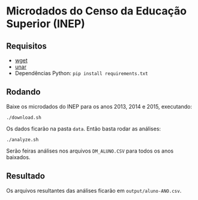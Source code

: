 # Microdados do Censo da Educação Superior (INEP)

## Requisitos

- [wget](https://www.gnu.org/software/wget/)
- [unar](https://theunarchiver.com/)
- Dependências Python: `pip install requirements.txt`


## Rodando

Baixe os microdados do INEP para os anos 2013, 2014 e 2015, executando:

    ./download.sh

Os dados ficarão na pasta `data`. Então basta rodar as análises:

    ./analyze.sh

Serão feiras análises nos arquivos `DM_ALUNO.CSV` para todos os anos baixados.

## Resultado

Os arquivos resultantes das análises ficarão em `output/aluno-ANO.csv`.
